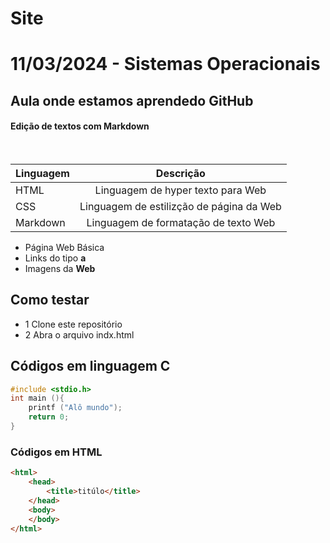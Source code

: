 # Site 
# 11/03/2024 - Sistemas Operacionais 
## Aula onde estamos aprendedo GitHub
#### Edição de textos com Markdown

 
<img scr= "https://cdn-icons-png.flaticon.com/512/25/25231.png" style="width:130px">

<img scr= "![alt text](https://cdn.icon-icons.com/icons2/2107/PNG/512/file_type_vscode_icon_130084.png)" style="width:130px">


|Linguagem|Descrição|
|-|:-:|
|HTML|Linguagem de hyper texto para Web|
|CSS|Linguagem de estilizção de página da Web|
|Markdown|Linguagem de formatação de texto Web|

- Página Web Básica
- Links do tipo **a**
- Imagens da **Web**

## Como testar 
- 1 Clone este repositório
- 2 Abra o arquivo indx.html

## Códigos em linguagem C

```c 
#include <stdio.h>
int main (){
    printf ("Alô mundo");
    return 0;
}
```
### Códigos em HTML 
```html
<html>
    <head>
        <title>titúlo</title> 
    </head> 
    <body>
    </body>       
</html>